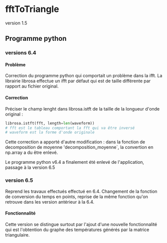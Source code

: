 # fftToTriangle
version 1.5


## Programme python
### versions 6.4
#### Problème
Correction du programme python qui comportait un problème dans la ifft. La librairie librosa effectue un ifft par défaut qui est de taille différente par rapport au fichier original.

#### Correction
Préciser le champ lenght dans librosa.istft de la taille de la longueur d'onde original :
```python
librosa.istft(fft, length=len(waveform))
# fft est le tableau comportant la fft qui va être inversé
# waveform est la forme d'onde originale
```

Cette correction a apporté d'autre modification : dans la fonction de decomposition de moyenne 'decomposition_moyenne`, la convertion en np.array a du être enlevé.

Le programme python v6.4 a finalement été enlevé de l'application, passage à la version 6.5

### version 6.5
Reprend les travaux effectués effectué en 6.4. Changement de la fonction de conversion du temps en points, reprise de la même fonction qu'on retrouve dans les version antérieur à la 6.4.

#### Fonctionnalité
Cette version se distingue surtout par l'ajout d'une nouvelle fonctionnalité qui est l'obtention du graphe des températures générés par la matrice triangulaire.
